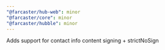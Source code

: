 ```yaml
---
"@farcaster/hub-web": minor
"@farcaster/core": minor
"@farcaster/hubble": minor
---
```


Adds support for contact info content signing + strictNoSign

